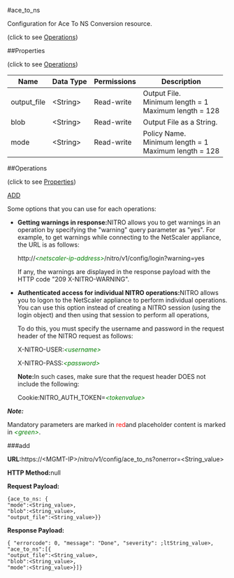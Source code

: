 #ace_to_ns



Configuration for Ace To NS Conversion resource.

<span>(click to see [Operations](#operations))</span>



##Properties 

<span>(click to see [Operations](#operations))</span>





<table><thead><tr><th>Name</th><th>Data Type</th><th>Permissions</th><th>Description</th></tr></thead><tbody><tr><td>output_file</td><td>&lt;String></td><td>Read-write</td><td>Output File.<br>Minimum length = 1<br>Maximum length = 128</td></tr><tr><td>blob</td><td>&lt;String></td><td>Read-write</td><td>Output File as a String.</td></tr><tr><td>mode</td><td>&lt;String></td><td>Read-write</td><td>Policy Name.<br>Minimum length = 1<br>Maximum length = 128</td></tr></tbody></table>

##Operations 

<span>(click to see [Properties](#properties))</span>





[ADD](#add)





Some options that you can use for each operations:

<ul><li><p><b>Getting warnings in response:</b>NITRO allows you to get warnings in an operation by specifying the "warning" query parameter as "yes". For example, to get warnings while connecting to the NetScaler appliance, the URL is as follows:</p><p>http://<span style="color:green;font-style:italic;">&lt;netscaler-ip-address&gt;</span>/nitro/v1/config/login?warning=yes</p><p>If any, the warnings are displayed in the response payload with the HTTP code "209 X-NITRO-WARNING".</p></li><li><p><b>Authenticated access for individual NITRO operations:</b>NITRO allows you to logon to the NetScaler appliance to perform individual operations. You can use this option instead of creating a NITRO session (using the login object) and then using that session to perform all operations,</p><p>To do this, you must specify the username and password in the request header of the NITRO request as follows:</p><p>X-NITRO-USER:<span style="color:green;font-style:italic;">&lt;username&gt;</span></p><p>X-NITRO-PASS:<span style="color:green;font-style:italic;">&lt;password&gt;</span></p><p><b>Note:</b>In such cases, make sure that the request header DOES not include the following:</p><p>Cookie:NITRO_AUTH_TOKEN=<span style="color:green;font-style:italic;">&lt;tokenvalue&gt;</span></p></li></ul>







***Note:*** 

Mandatory parameters are marked in <span style="color:#FF0000;">red</span>and placeholder content is marked in <span style="color:green;font-style:italic">&lt;green&gt;</span>.



###add







<b>URL:</b>https://&lt;MGMT-IP&gt;/nitro/v1/config/ace_to_ns?onerror=&lt;String_value&gt;

<b>HTTP Method:</b>null

<b>Request Payload: </b>
```
{ace_to_ns: {
"mode":<String_value>,
"blob":<String_value>,
"output_file":<String_value>}}
```

<b>Response Payload: </b>
```
{ "errorcode": 0, "message": "Done", "severity": ;ltString_value>, "ace_to_ns":[{
"output_file":<String_value>,
"blob":<String_value>,
"mode":<String_value>}]}
```







